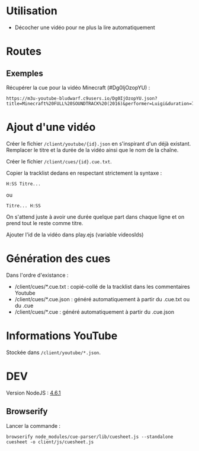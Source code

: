 # Utilisation

  - Décocher une vidéo pour ne plus la lire automatiquement

# Routes

## Exemples

Récupérer la cue pour la vidéo Minecraft (#Dg0IjOzopYU) :

    https://m3u-youtube-bludwarf.c9users.io/Dg0IjOzopYU.json?title=Minecraft%20FULL%20SOUNDTRACK%20(2016)&performer=Luigi&duration=7613
    
# Ajout d'une vidéo

Créer le fichier `/client/youtube/{id}.json` en s'inspirant d'un déjà existant.
Remplacer le titre et la durée de la vidéo ainsi que le nom de la chaîne.

Créer le fichier `/client/cues/{id}.cue.txt`.

Copier la tracklist dedans en respectant strictement la syntaxe :

    H:SS Titre...

ou

    Titre... H:SS

On s'attend juste à avoir une durée quelque part dans chaque ligne et on prend tout le reste comme titre.

Ajouter l'id de la vidéo dans play.ejs (variable videosIds)

# Génération des cues

Dans l'ordre d'existance :

  - /client/cues/*.cue.txt : copié-collé de la tracklist dans les commentaires Youtube
  - /client/cues/*.cue.json : généré automatiquement à partir du .cue.txt ou du .cue
  - /client/cues/*.cue : généré automatiquement à partir du .cue.json

# Informations YouTube

Stockée dans `/client/youtube/*.json`.

# DEV

Version NodeJS : [4.6.1](https://nodejs.org/en/blog/release/v4.6.1/)

## Browserify

Lancer la commande :

    browserify node_modules/cue-parser/lib/cuesheet.js --standalone cuesheet -o client/js/cuesheet.js
